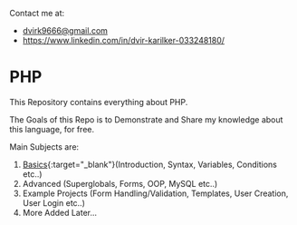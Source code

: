 Contact me at:
- dvirk9666@gmail.com
- https://www.linkedin.com/in/dvir-karilker-033248180/

# PHP
This Repository contains everything about PHP.

The Goals of this Repo is to Demonstrate and Share my knowledge about this language, for free.

Main Subjects are:
1. [Basics](https://github.com/dvir-karilker/PHP/tree/main/Basics){:target="_blank"}(Introduction, Syntax, Variables, Conditions etc..)
2. Advanced (Superglobals, Forms, OOP, MySQL etc..)
3. Example Projects (Form Handling/Validation, Templates, User Creation, User Login etc..)
4. More Added Later...
